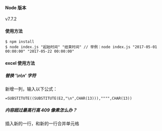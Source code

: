 #### Node 版本

v7.7.2

#### 使用方法

```
$ npm install
$ node index.js "起始时间" "结束时间" // 举例：node index.js "2017-05-01 00:00:00" "2017-05-22 00:00:00"
```

#### excel 使用方法

##### 替换 '\n\n' 字符

新增一列，输入以下公式：

```
=SUBSTITUTE((SUBSTITUTE(E2,"\n",CHAR(13))),"""",CHAR(13))
```

##### 内容超过最高行高 409 像素怎么办？

插入新的一行，和新的一行合并单元格
